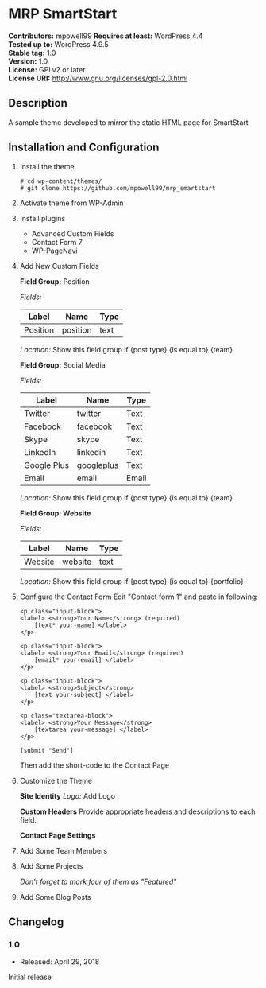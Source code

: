 # MRP SmartStart

**Contributors:** mpowell99
**Requires at least:** WordPress 4.4  
**Tested up to:** WordPress 4.9.5  
**Stable tag:** 1.0  
**Version:** 1.0  
**License:** GPLv2 or later  
**License URI:** http://www.gnu.org/licenses/gpl-2.0.html  

## Description

A sample theme developed to mirror the static HTML page for SmartStart

## Installation and Configuration

1. Install the theme

    ```
    # cd wp-content/themes/
    # git clone https://github.com/mpowell99/mrp_smartstart
    ```


1. Activate theme from WP-Admin


1. Install plugins
    * Advanced Custom Fields
    * Contact Form 7
    * WP-PageNavi


1. Add New Custom Fields

    **Field Group:** Position

    *Fields:*

    Label | Name | Type
    ----- | ---- | ----
    Position | position | text

    *Location:* Show this field group if {post type} {is equal to} {team}

    **Field Group:** Social Media

    *Fields:*

    Label | Name | Type
    ----- | ---- | ----
    Twitter | twitter | Text
    Facebook | facebook | Text
    Skype | skype | Text
    LinkedIn | linkedin | Text
    Google Plus | googleplus | Text
    Email | email | Email

    *Location:* Show this field group if {post type} {is equal to} {team}

    **Field Group: Website**

    *Fields:*

    Label | Name | Type
    ----- | ---- | ----
    Website | website | text

    *Location:* Show this field group if {post type} {is equal to} {portfolio}


1. Configure the Contact Form
    Edit "Contact form 1" and paste in following:

    ```
    <p class="input-block">
    <label> <strong>Your Name</strong> (required)
        [text* your-name] </label>
    </p>

    <p class="input-block">
    <label> <strong>Your Email</strong> (required)
        [email* your-email] </label>
    </p>

    <p class="input-block">
    <label> <strong>Subject</strong>
        [text your-subject] </label>
    </p>

    <p class="textarea-block">
    <label> <strong>Your Message</strong>
        [textarea your-message] </label>
    </p>

    [submit "Send"]
    ```

    Then add the short-code to the Contact Page


1. Customize the Theme

    **Site Identity**
    	*Logo:* Add Logo

    **Custom Headers**
    	Provide appropriate headers and descriptions to each field.

    **Contact Page Settings**


1. Add Some Team Members


1. Add Some Projects

    *Don't forget to mark four of them as "Featured"*


1. Add Some Blog Posts



## Changelog

### 1.0
* Released: April 29, 2018

Initial release
